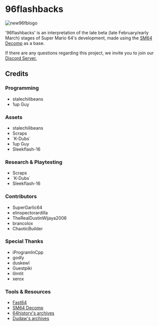 # 96flashbacks
![new96fblogo](https://github.com/user-attachments/assets/0d342e2b-10c3-476a-b010-004b20afcb56)

'96flashbacks' is an interpretation of the late beta (late February/early March) stages of Super Mario 64's development, made using the [SM64 Decomp](https://github.com/n64decomp/sm64) as a base.

If there are any questions regarding this project, we invite you to join our [Discord Server.](https://discord.gg/FbMFSKVTv2)

## Credits

### Programming
- stalechilibeans
- 1up Guy

### Assets
- stalechilibeans
- Scraps
- `K-Dubs΄
- 1up Guy
- Sleekflash-16

### Research & Playtesting
- Scraps
- `K-Dubs΄
- Sleekflash-16

### Contributors
- SuperGarlic64
- elinspectorardilla
- TheRealDustinWijaya2006
- brancolox
- ChaoticBuilder

### Special Thanks
- iProgramInCpp
- godly
- duskewl
- Guestpiki
- lilmtit
- xerox

### Tools & Resources
- [Fast64](https://github.com/Fast-64/fast64)
- [SM64 Decomp](https://github.com/n64decomp/sm64)
- [64history's archives](https://archive.org/details/sm64-beta-content)
- [Dudaw's archives](https://archive.org/details/sm64brp_src_abandoned)
